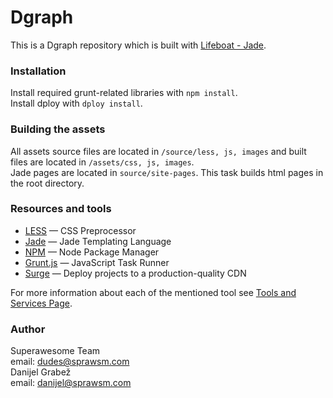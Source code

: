 # Dgraph

This is a Dgraph repository which is built with [Lifeboat - Jade](https://bitbucket.org/danijel_grabez/lifeboat-jade).

### Installation

Install required grunt-related libraries with `npm install`.  
Install dploy with `dploy install`.

### Building the assets

All assets source files are located in `/source/less, js, images` and built files are located in `/assets/css, js, images`.  
Jade pages are located in `source/site-pages`. This task builds html pages in the root directory.

### Resources and tools

- [LESS](http://lesscss.org/) — CSS Preprocessor
- [Jade](http://jade-lang.com/) — Jade Templating Language
- [NPM](https://nodejs.org/) — Node Package Manager
- [Grunt.js](http://gruntjs.com/) — JavaScript Task Runner
- [Surge](https://surge.sh/) — Deploy projects to a production-quality CDN 

For more information about each of the mentioned tool see [Tools and Services Page](documentation/tools-and-services.md).

### Author
Superawesome Team  
email: dudes@sprawsm.com  
Danijel Grabež  
email: danijel@sprawsm.com